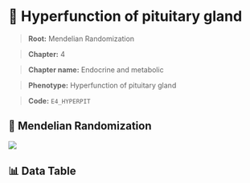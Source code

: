 # 🧪 Hyperfunction of pituitary gland

> **Root:** Mendelian Randomization

> **Chapter:** 4  

> **Chapter name:** Endocrine and metabolic

> **Phenotype:** Hyperfunction of pituitary gland  

> **Code:** `E4_HYPERPIT`

## 🧬 Mendelian Randomization  

<img src="/MR/Figures/Forward/E4_HYPERPIT.png"/>

## 📊 Data Table

<CsvTableMRF src="/MR_Data/Forward/E4_HYPERPIT.csv"/>

